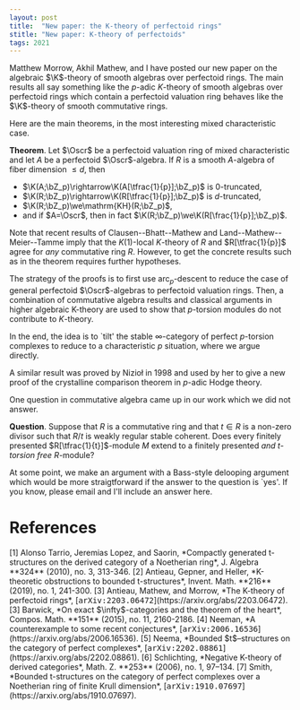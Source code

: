 ```yaml
---
layout: post
title:  "New paper: the K-theory of perfectoid rings"
stitle: "New paper: K-theory of perfectoids"
tags: 2021
---
```

<div style="display:none">
$
\newcommand\nil{\mathrm{nil}}
\newcommand\gfrak{\mathfrak{g}}
\newcommand\A{\mathrm{A}}
\newcommand\B{\mathrm{B}}
\newcommand\C{\mathrm{C}}
\newcommand\D{\mathrm{D}}
\newcommand\E{\mathrm{E}}
\newcommand\F{\mathrm{F}}
\newcommand\G{\mathrm{G}}
\newcommand\H{\mathrm{H}}
\newcommand\h{\mathrm{h}}
\newcommand\K{\mathrm{K}}
\newcommand\L{\mathrm{L}}
\newcommand\M{\mathrm{M}}
\newcommand\R{\mathrm{R}}
\newcommand\t{\mathrm{t}}
\newcommand\T{\mathrm{T}}
\newcommand{\bA}{\mathbf{A}}
\newcommand{\bF}{\mathbf{F}}
\newcommand{\bG}{\mathbf{G}}
\newcommand{\bH}{\mathbf{H}}
\newcommand{\bT}{\mathbf{T}}
\newcommand{\bW}{\mathbf{W}}
\newcommand{\Gm}{\bG_m}
\newcommand\Ascr{\mathcal{A}}
\newcommand\Cscr{\mathcal{C}}
\newcommand\Dscr{\mathcal{D}}
\newcommand\Escr{\mathcal{E}}
\newcommand\Fscr{\mathcal{F}}
\newcommand\Kscr{\mathcal{K}}
\newcommand\Lscr{\mathcal{L}}
\newcommand\Oscr{\mathcal{O}}
\newcommand\Perf{\mathrm{Perf}}
\newcommand\Perfscr{\mathcal{P}\mathrm{erf}}
\newcommand\Acscr{\mathcal{A}\mathrm{c}}
\newcommand\heart{\heartsuit}
\newcommand\cn{\mathrm{cn}}
\newcommand\op{\mathrm{op}}
\newcommand\gr{\mathrm{gr}}
\newcommand\Gr{\mathrm{Gr}}
\newcommand\fil{\mathrm{fil}}
\newcommand\Ho{\mathrm{Ho}}
\newcommand\dR{\mathrm{dR}}
\newcommand\dRhat{\widehat{\dR}}
\newcommand\we{\simeq}
\newcommand\Sym{\mathrm{Sym}}
\newcommand\HH{\mathrm{HH}}
\newcommand\HC{\mathrm{HC}}
\newcommand\HP{\mathrm{HP}}
\newcommand\TC{\mathrm{TC}}
\newcommand\TR{\mathrm{TR}}
\newcommand\THH{\mathrm{THH}}
\newcommand{\bMap}{\mathbf{Map}}
\newcommand{\End}{\mathrm{End}}
\newcommand{\Mod}{\mathrm{Mod}}
\newcommand{\coMod}{\mathrm{coMod}}
\newcommand{\Fun}{\mathrm{Fun}}
\newcommand{\bMap}{\mathbf{Map}}
\newcommand\bE{\mathbf{E}}
\newcommand\bZ{\mathbf{Z}}
\newcommand\bS{\mathbf{S}}
\newcommand\bQ{\mathbf{Q}}
\newcommand\bC{\mathbf{C}}
\newcommand\bN{\mathbf{N}}
\newcommand\bAM{\mathbf{AM}}
\newcommand\bLM{\mathbf{LM}}
\newcommand\Spec{\mathrm{Spec}\,}
\newcommand\CAlg{\mathrm{CAlg}}
\newcommand\aCAlg{\mathfrak{a}\CAlg}
\newcommand\dCAlg{\mathfrak{d}\CAlg}
\newcommand{\Cat}{\mathrm{Cat}}
\newcommand{\Sscr}{\mathcal{S}}
\newcommand{\poly}{\mathrm{poly}}
\newcommand{\perf}{\mathrm{perf}}
\newcommand\Sp{\mathrm{Sp}}
\newcommand\CycSp{\mathrm{CycSp}}
\newcommand\TCart{\mathrm{TCart}}
\newcommand\Fr{\mathrm{Fr}}
\newcommand\Br{\mathrm{Br}}
$
</div>

<!--ëéłö-->

Matthew Morrow, Akhil Mathew, and I have posted our new paper on the algebraic
$\K$-theory of smooth algebras over perfectoid rings. The main results all say
something like the $p$-adic $K$-theory of smooth algebras over perfectoid rings
which contain a perfectoid valuation ring behaves like the $\K$-theory of
smooth commutative rings.

Here are the main theorems, in the most interesting mixed characteristic case.

**Theorem**.
Let $\Oscr$ be a perfectoid valuation ring of mixed characteristic and let $A$
be a perfectoid $\Oscr$-algebra. If $R$ is a smooth $A$-algebra of fiber dimension
$\leq d$, then
 - $\K(A;\bZ_p)\rightarrow\K(A[\tfrac{1}{p}];\bZ_p)$ is $0$-truncated,
 - $\K(R;\bZ_p)\rightarrow\K(R[\tfrac{1}{p}];\bZ_p)$ is $d$-truncated,
 - $\K(R;\bZ_p)\we\mathrm{KH}(R;\bZ_p)$,
 - and if $A=\Oscr$, then in fact $\K(R;\bZ_p)\we\K(R[\frac{1}{p}];\bZ_p)$.

 Note that recent results of Clausen--Bhatt--Mathew and
 Land--Mathew--Meier--Tamme imply that the $K(1)$-local $K$-theory of $R$ and
 $R[\tfrac{1}{p}]$ agree for *any* commutative ring $R$. However, to get the
 concrete results such as in the theorem requires further hypotheses.

 The strategy of the proofs is to first use $\mathrm{arc}_p$-descent to reduce
 the case of general perfectoid $\Oscr$-algebras to perfectoid valuation
 rings. Then, a combination of commutative algebra results and classical
 arguments in higher algebraic K-theory are used to show that $p$-torsion modules do not contribute to $K$-theory.

 In the end, the idea is to `tilt' the stable $\infty$-category of perfect
 $p$-torsion complexes to reduce to a characteristic $p$ situation, where we
 argue directly.

 A similar result was proved by Nizioł in 1998 and used by her to give a new
 proof of the crystalline comparison theorem in $p$-adic Hodge theory.

 One question in commutative algebra came up in our work which we did not
 answer.

 **Question**. Suppose that $R$ is a commutative ring and that $t\in R$ is a
 non-zero divisor such that $R/t$ is weakly regular stable coherent.
 Does every finitely presented $R[\tfrac{1}{t}]$-module $M$ extend to a
 finitely presented *and $t$-torsion free* $R$-module?

 At some point, we make an argument with a Bass-style delooping argument which
 would be more straigtforward if the answer to the question is `yes'.
 If you know, please email and I'll include an answer here.

# References

<span id="atjls">
[1] Alonso Tarrio, Jeremias Lopez, and Saorin, *Compactly generated t-structures on
the derived category of a Noetherian ring*, J. Algebra **324** (2010), no. 3, 313-346.
</span>

<span id="agh">
[2] Antieau, Gepner, and Heller, *K-theoretic obstructions to bounded t-structures*, Invent. Math. **216** (2019), no. 1, 241-300.
</span>

<span id="amm">
[3] Antieau, Mathew, and Morrow, *The K-theory of perfectoid rings*,
    [<tt>arXiv:2203.06472</tt>](https://arxiv.org/abs/2203.06472).
</span>

<span id="barwick-heart">
[3] Barwick, *On exact $\infty$-categories and the theorem of the heart*, Compos. Math. **151** (2015), no. 11, 2160-2186.
</span>

<span id="neeman-counterexample">
[4] Neeman, *A counterexample to some recent conjectures*, [<tt>arXiv:2006.16536</tt>](https://arxiv.org/abs/2006.16536).
</span>

<span id="neeman-bounded">
[5] Neema, *Bounded $t$–structures on the category of perfect complexes*, 
[<tt>arXiv:2202.08861</tt>](https://arxiv.org/abs/2202.08861).
</span>

<span id="schlichting-negative">
[6] Schlichting, *Negative K-theory of derived categories*, Math. Z. **253** (2006), no. 1, 97–134.
</span>

<span id="smith">
[7] Smith, *Bounded t-structures on the category of perfect complexes over a
Noetherian ring of finite Krull dimension*,
[<tt>arXiv:1910.07697</tt>](https://arxiv.org/abs/1910.07697).
</span>
